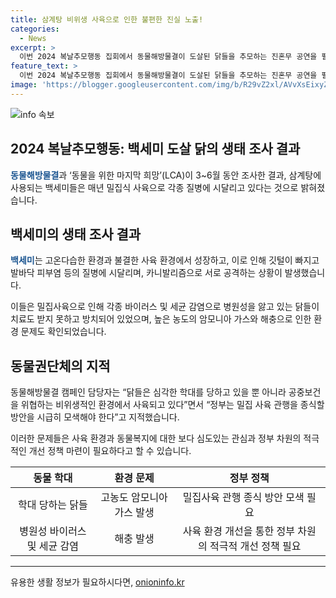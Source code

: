 ```yaml
---
title: 삼계탕 비위생 사육으로 인한 불편한 진실 노출!
categories:
  - News
excerpt: >
  이번 2024 복날추모행동 집회에서 동물해방물결이 도살된 닭들을 추모하는 진혼무 공연을 펼쳤습니다. 백세미라고 불리는 교잡종 닭들은 밀집식 사육으로 각종 질병에 시달린 채 도살되는 것으로 드러났습니다. 동물해방물결과 해외 단체가 진행한 조사에서는 닭들이 고통스럽게 방치되는 모습과 불결한 환경에서의 사육, 동물학대 등이 확인되었습니다. 또한, 암모니아 가스 발생과 해충 발생, 카니발리즘으로 인한 상처 등도 확인됐습니다. 동물해방물결은 정부가 밀집 사육을 종식할 필요성을 강조했습니다.
feature_text: >
  이번 2024 복날추모행동 집회에서 동물해방물결이 도살된 닭들을 추모하는 진혼무 공연을 펼쳤습니다. 백세미라고 불리는 교잡종 닭들은 밀집식 사육으로 각종 질병에 시달린 채 도살되는 것으로 드러났습니다. 동물해방물결과 해외 단체가 진행한 조사에서는 닭들이 고통스럽게 방치되는 모습과 불결한 환경에서의 사육, 동물학대 등이 확인되었습니다. 또한, 암모니아 가스 발생과 해충 발생, 카니발리즘으로 인한 상처 등도 확인됐습니다. 동물해방물결은 정부가 밀집 사육을 종식할 필요성을 강조했습니다.
image: 'https://blogger.googleusercontent.com/img/b/R29vZ2xl/AVvXsEixyZcFfHzMRdzZMjFBmAUKJYCLCGyLL1o632UiGVXcaFdKo_bkvkuCioo0uUKlGfBVcT3P84aROyZIXSBEx3Aw5nCQ3pTgDom1WDC4m8eifvWiAmWEEVb4x6G_l8C0QH225ldMjyaFvpxGEBGNO37VmDTDMHGhJPq73UglMfDca1-0aw/s1600/blogspot.png'
---
```


<p><img src="https://blogger.googleusercontent.com/img/b/R29vZ2xl/AVvXsEixyZcFfHzMRdzZMjFBmAUKJYCLCGyLL1o632UiGVXcaFdKo_bkvkuCioo0uUKlGfBVcT3P84aROyZIXSBEx3Aw5nCQ3pTgDom1WDC4m8eifvWiAmWEEVb4x6G_l8C0QH225ldMjyaFvpxGEBGNO37VmDTDMHGhJPq73UglMfDca1-0aw/s1600/blogspot.png" alt="info 속보" /></p>

<h2 data-ke-size="size26">2024 복날추모행동: 백세미 도살 닭의 생태 조사 결과</h2>

<p data-ke-size="size16"><b><span style="color: #1a5490;">동물해방물결</span></b>과 ‘동물을 위한 마지막 희망’(LCA)이 3~6월 동안 조사한 결과, 삼계탕에 사용되는 백세미들은 매년 밀집식 사육으로 각종 질병에 시달리고 있다는 것으로 밝혀졌습니다.</p>

<h2 data-ke-size="size26">백세미의 생태 조사 결과</h2>

<p data-ke-size="size16"><b><span style="color: #1a5490;">백세미</span></b>는 고온다습한 환경과 불결한 사육 환경에서 성장하고, 이로 인해 깃털이 빠지고 발바닥 피부염 등의 질병에 시달리며, 카니발리즘으로 서로 공격하는 상황이 발생했습니다.</p>

<p data-ke-size="size16">이들은 밀집사육으로 인해 각종 바이러스 및 세균 감염으로 병원성을 앓고 있는 닭들이 치료도 받지 못하고 방치되어 있었으며, 높은 농도의 암모니아 가스와 해충으로 인한 환경 문제도 확인되었습니다.</p>

<h2 data-ke-size="size26">동물권단체의 지적</h2>

<p data-ke-size="size16">동물해방물결 캠페인 담당자는 “닭들은 심각한 학대를 당하고 있을 뿐 아니라 공중보건을 위협하는 비위생적인 환경에서 사육되고 있다”면서 “정부는 밀집 사육 관행을 종식할 방안을 시급히 모색해야 한다”고 지적했습니다.</p>

<p data-ke-size="size16">이러한 문제들은 사육 환경과 동물복지에 대한 보다 심도있는 관심과 정부 차원의 적극적인 개선 정책 마련이 필요하다고 할 수 있습니다.</p>

<table>
    <thead>
        <tr>
            <th style="text-align: center;">동물 학대</th>
            <th style="text-align: center;">환경 문제</th>
            <th style="text-align: center;">정부 정책</th>
        </tr>
    </thead>
    <tbody>
        <tr>
            <td style="text-align: center;">학대 당하는 닭들</td>
            <td style="text-align: center;">고농도 암모니아 가스 발생</td>
            <td style="text-align: center;">밀집사육 관행 종식 방안 모색 필요</td>
        </tr>
        <tr>
            <td style="text-align: center;">병원성 바이러스 및 세균 감염</td>
            <td style="text-align: center;">해충 발생</td>
            <td style="text-align: center;">사육 환경 개선을 통한 정부 차원의 적극적 개선 정책 필요</td>
        </tr>
    </tbody>
</table>

<p><hr></p>
유용한 생활 정보가 필요하시다면, <a href="https://onioninfo.kr" rel="dofollow">onioninfo.kr</a>



